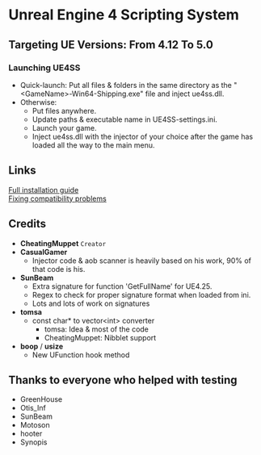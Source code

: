 # Unreal Engine 4 Scripting System

## Targeting UE Versions: From 4.12 To 5.0

### Launching UE4SS

- Quick-launch: Put all files & folders in the same directory as the "\<GameName>-Win64-Shipping.exe" file and inject ue4ss.dll.
- Otherwise:
  - Put files anywhere.
  - Update paths & executable name in UE4SS-settings.ini.
  - Launch your game.
  - Inject ue4ss.dll with the injector of your choice after the game has loaded all the way to the main menu.

## Links
[Full installation guide](https://github.com/UE4SS/UE4SS/blob/master/Guides/FullInstallationGuide.md)  
[Fixing compatibility problems](https://github.com/UE4SS/UE4SS/blob/master/Guides/FixingBrokenAOBs.md)

## Credits

- **CheatingMuppet** `Creator`
- **CasualGamer**
  - Injector code & aob scanner is heavily based on his work, 90% of that code is his.
- **SunBeam**
  - Extra signature for function 'GetFullName' for UE4.25.
  - Regex to check for proper signature format when loaded from ini.
  - Lots and lots of work on signatures
- **tomsa**
  - const char* to vector\<int> converter
    - tomsa: Idea & most of the code
    - CheatingMuppet: Nibblet support
- **boop** / **usize**
  - New UFunction hook method

## Thanks to everyone who helped with testing

- GreenHouse
- Otis_Inf
- SunBeam
- Motoson
- hooter
- Synopis
